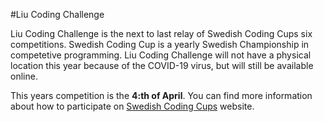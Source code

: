#Liu Coding Challenge

Liu Coding Challenge is the next to last relay of Swedish Coding Cups six competitions.
Swedish Coding Cup is a yearly Swedish Championship in competetive programming.
Liu Coding Challenge will not have a physical location this year because of the
COVID-19 virus, but will still be available online.

This years competition is the __4:th of April__.
You can find more information about how to participate on
[Swedish Coding Cups](https://codingcup.se/) website.
